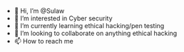 - 👋 Hi, I’m @Sulaw
- 👀 I’m interested in Cyber security
- 🌱 I’m currently learning ethical hacking/pen testing
- 💞️ I’m looking to collaborate on anything ethical hacking
- 📫 How to reach me 

<!---
Sulaw/Sulaw is a ✨ special ✨ repository because its `README.md` (this file) appears on your GitHub profile.
You can click the Preview link to take a look at your changes.
--->
